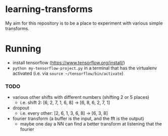# learning-transforms
My aim for this repository is to be a place to experiment with various simple transforms.

# Running
 - install tensorflow (https://www.tensorflow.org/install/)
 - `python my-tensorflow-project.py` in a terminal that has the virtualenv activated (i.e. via `source ~/tensorflow/bin/activate`)

### TODO
 - various other shifts with different numbers (shifting 2 or 5 places)
 	- i.e. shift 2: [6, 2, 7, 1, 6, 8] -> [6, 8, 6, 2, 7, 1]
 - dropout
 	- i.e. every other: [2, 6, 1, 3, 6, 8] -> [6, 3, 8]
 - fourier transform (a buffer is the input, and the fft is the output)
 	- maybe one day a NN can find a better transform at listening that the fourier
